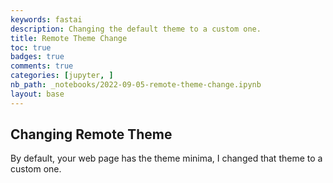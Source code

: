 ```yaml
---
keywords: fastai
description: Changing the default theme to a custom one.
title: Remote Theme Change
toc: true 
badges: true
comments: true
categories: [jupyter, ]
nb_path: _notebooks/2022-09-05-remote-theme-change.ipynb
layout: base
---
```


<!--
#################################################
### THIS FILE WAS AUTOGENERATED! DO NOT EDIT! ###
#################################################
# file to edit: _notebooks/2022-09-05-remote-theme-change.ipynb
-->

<div class="container" id="notebook-container">
        
<div class="cell border-box-sizing text_cell rendered"><div class="inner_cell">
<div class="text_cell_render border-box-sizing rendered_html">
<h2 id="Changing-Remote-Theme">Changing Remote Theme<a class="anchor-link" href="#Changing-Remote-Theme"> </a></h2><p>By default, your web page has the theme minima, I changed that theme to a custom one.</p>
<p><img src="https://lh3.googleusercontent.com/D-S1cCfJ9JbWjAX1BrcllYWRuB1snGFZXr1jQb03XHtA98vh9Xezg5iHf5_LnGG0i9_cIUWeMpD4Jtv9WpevixpHZRdQxdi5cb7gryCnE1BloMkkBKlAvJU-7UB0HJeHDwFpLTUV_sGbiCQvntFVI7SH3LGSSBTcyc5VNNH8mYhXv7OaMUFo6t7lyGu2s8Ys2wl1y30gMZfJK9Y2ZhQgdkD8mEYhXjOT0MNThsIkcdB_BHz0OWxn-SN4py6ekbQLJhNDcKyVlzwD1M3ujyHrFJqzTI3ciRW9U7PrkSnvHYhPlnG115BxGXvVUe6oTEiHdpW1m4Gg06rq6qQp5XqwJtgmqMyxLMNExnaM9-_x-wQytEN3pe6ZYOgNpdyccBpGqeNmiWTL9-HdvHnpIBSvXzbVpFB7oNZkOG6pzuG1nHO3sF2khljkd1rULTaeJc-SZMRptt6bgxv-BG3ITreXTFiZWa8hT5FD1ZbnEO6wXsLcqQF6bv_N1F3lbUzsSAJApOLjLfl0FuZ2HrPXZRdqxn9vgwevn35-_odrxPEJIOzQ1xHGZ_P7J8KByD3zE5jrO_L5UpBNsS34l83wy9hfgrDyLULjKh3_Z9v4cqSXjmLEtpJ6IkeGGsMTWOBM6-JDKB7H3KnXe3TEEEH67WjHlvqiWDgzGXAPwzWCZyoNMDGSaW6txtdEeUhxUvSqADiFWSOmDebfoIxOOadVt1I2T6x0vSxp2beSKEc8bBSJQofGNKOvTjT0FiyZ3CxNyw=w422-h220-no?authuser=0" alt=""></p>

</div>
</div>
</div>
</div>
 

